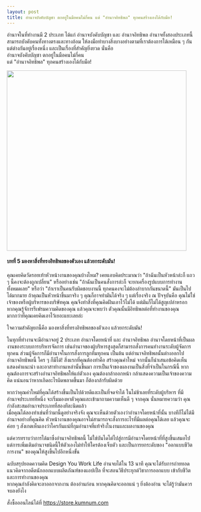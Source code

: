 ```yaml
---
layout: post
title: อำนาจบังคับบัญชา ตกอยู่ในมือคนไม่กี่คน แต่ "อำนาจอิทธิพล" ทุกคนสร้างเองได้กับมือ!
---
```


<p>อำนาจในที่ทำงานมี 2 ประเภท ได้แก่ อำนาจบังคับบัญชา และ อำนาจอิทธิพล อำนาจทั้งสองประเภทนี้สามารถบังคับคนทั้งทางตรงและทางอ้อม ให้ลงมือทำบางสิ่งบางอย่างตามที่เราต้องการได้เหมือน ๆ กัน แต่ต่างกันอยู่เรื่องหนึ่ง และเป็นเรื่องที่สำคัญยิ่งยวด นั่นคือ
<br>
อำนาจบังคับบัญชา ตกอยู่ในมือคนไม่กี่คน<br>
แต่ "อำนาจอิทธิพล" ทุกคนสร้างเองได้กับมือ!</p>

<img src="https://i.imgur.com/3PJaZqX.jpg" width="480">

<h4>บทที่ 5 มองหาสิ่งที่ทรงอิทธิพลของตัวเอง แล้วยกระดับมัน!</h4>

<p>คุณเคยคิดวัดรอยเท้าหัวหน้างานของคุณบ้างไหม? เคยแอบคิดประมาณว่า "ถ้าฉันเป็นหัวหน้าล่ะก็ แถว ๆ นี้คงจะต้องถูกเปลี่ยน" หรืออย่างเช่น "ถ้าฉันเป็นคนสั่งการล่ะก็ จะยกเครื่องรูปแบบการทำงานทั้งหมดเลย" หรือว่า "ถ้าเราเป็นคนรับผิดชอบงานนี้ ทุกคนคงจะไม่ต้องลำบากกันขนาดนี้"
มันเป็นไปได้มากมาย ถ้าคุณเป็นหัวหน้าขึ้นมาจริง ๆ คุณก็อาจทำมันได้จริง ๆ แต่เรื่องจริง ณ ปัจจุบันคือ คุณไม่ใช่เจ้าของหรือผู้บริหารของบริษัทคุณ คุณจึงทำสิ่งที่คุณคิดฝันเอาไว้ไม่ได้
แต่มันก็ไม่ได้สูญเปล่าหรอก หากคุณรู้จัการรีเฟรมความคิดของคุณ แล้วคุณจะพบว่า ตัวคุณนั้นมีอิทธิพลต่อที่ทำงานของคุณ มากกว่าที่คุณเคยคิดเอาไว้เยอะแยะเลยล่ะ</p>

<p>ใจความสำคัญยกนี้คือ มองหาสิ่งที่ทรงอิทธิพลของตัวเอง แล้วยกระดับมัน!</p>

<p>ในทุกที่ทำงานจะมีอำนาจอยู่ 2 ประเภท อำนาจโดยหน้าที่ และ อำนาจอิทธิพล อำนาจโดยหน้าที่เป็นผลงานของระบบการบริหารจัดการ เช่นอำนาจของผู้บริหารสูงสุดก็สามารถสั่งการคนทำงานระดับผู้จัดการทุกคน ส่วนผู้จัดการก็มีอำนาจในการสั่งการลูกทีมทุกคน เป็นต้น แต่อำนาจอิทธิพลนั้นต่างออกไป
<br>
อำนาจอิทธิพลนี้ ใคร ๆ ก็มีได้! สิ่งแรกที่คุณต้องทำคือ สร้างคุณค่าใหม่ จากนั้นก็นำเสนอข้อคิดเห็น แสดงคำแนะนำ และอาสาทำงานเหล่านั้นขึ้นมา การเป็นเจ้าของผลงานเป็นสิ่งที่จำเป็นในกรณีนี้ หากคุณต้องการจะสร้างอำนาจอิทธิพลให้แก่ตัวเอง คุณต้องกล้าออกหน้า กล้าแสดงความเป็นเจ้าของความคิด แน่นอนว่าหากเกิดอะไรผิดพลาดขึ้นมา ก็ต้องกล้ารับผิดด้วย</p>

<p>หากว่าคุณค่าใหม่ที่คุณได้สร้างขึ้นเป็นไปด้วยดีและเป็นที่จดจำได้ ในไม่ช้าเลยที่ระดับผู้บริหาร ที่มีอำนาจประเภทที่หนึ่ง จะเริ่มมองหาตัวคุณและเข้ามาถามความเห็นดี ๆ จากคุณ นั่นหมายความว่า คุณกำลังสะสมอำนาจประเภทที่สองทีละนิดแล้ว
<br>
เมื่อคุณได้ลองทำเช่นที่ว่ามานี้ดูอย่างจริงจัง คุณจะเห็นด้วยตัวเองว่าอำนาจโดยหน้าที่นั้น บางทีก็ไม่ได้มีอำนาจอย่างที่คุณคิด หัวหน้างานของคุณอาจไม่สามารถจะสั่งการอะไรที่มีผลต่อคุณได้เลย แล้วคุณจะค่อย ๆ สังเกตเห็นเองว่าใครกันแน่ที่กุมอำนาจที่แท้จริงในงานและผลงานของคุณ</p>

<p>แต่ควรทราบว่าการได้มาซึ่งอำนาจอิทธิพลนี้ ไม่ใช่บันไดไต่ไปสู่การมีอำนาจโดยหน้าที่ที่สูงขึ้นเสมอไป แต่การเพิ่มเติมอำนาจชนิดนี้ให้ตัวเองไม่ทำให้ใครต้องเจ็บตัว และเป็นการยกระดับของ "ออกแบบชีวิตการงาน" ของคุณให้สูงขึ้นไปอีกหนึ่งขั้น</p>

<p>ฉบับสรุปยอดความคิด Design You Work Life อ่านจบได้ใน 13 นาที คุณจะได้รับการถ่ายทอดแนวคิดจากอดีตนักออกแบบผลิตภัณฑ์ของแอปเปิ้ล ที่จะสอนวิธีประยุกต์วิชาการออกแบบ เข้ากับชีวิตและการทำงานของคุณ
<br>
หากคุณกำลังคิดจะลาออกจากงาน ต้องอ่านก่อน
หากคุณคิดจะออกแน่ ๆ ยิ่งต้องอ่าน จะได้รู้ว่ามันควรจบลงยังไง </p>

สั่งซื้อออนไลน์ได้ที่ https://store.kumnum.com
